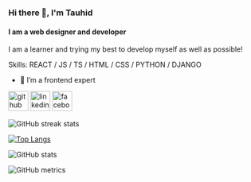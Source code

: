 ### Hi there 👋, I'm Tauhid
#### I am a web designer and developer
I am a learner and trying my best to develop myself as well as possible!

Skills: REACT / JS / TS / HTML / CSS / PYTHON / DJANGO 

- 🔭 I’m a frontend expert 

[<img src='https://cdn.jsdelivr.net/npm/simple-icons@3.0.1/icons/github.svg' alt='github' height='40'>](https://github.com/Tawhidiam)  [<img src='https://cdn.jsdelivr.net/npm/simple-icons@3.0.1/icons/linkedin.svg' alt='linkedin' height='40'>](https://www.linkedin.com/in/tawhidiam/)  [<img src='https://cdn.jsdelivr.net/npm/simple-icons@3.0.1/icons/facebook.svg' alt='facebook' height='40'>](https://www.facebook.com/TAWHIDiam)  

![GitHub streak stats](https://streak-stats.demolab.com/?user=Tawhidiam)  

[![Top Langs](https://github-readme-stats.vercel.app/api/top-langs/?username=Tawhidiam)](https://github.com/anuraghazra/github-readme-stats)

![GitHub stats](https://github-readme-stats.vercel.app/api?username=Tawhidiam&show_icons=true&count_private=true)  

![GitHub metrics](https://metrics.lecoq.io/Tawhidiam)  

